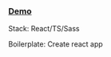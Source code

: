 ### [Demo](https://stanislav-topikha.github.io/abz-test-task/)

Stack: React/TS/Sass

Boilerplate: Create react app